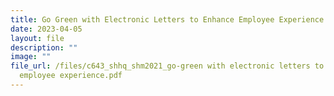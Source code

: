 ```yaml
---
title: Go Green with Electronic Letters to Enhance Employee Experience
date: 2023-04-05
layout: file
description: ""
image: ""
file_url: /files/c643_shhq_shm2021_go-green with electronic letters to enhance
  employee experience.pdf
---
```

